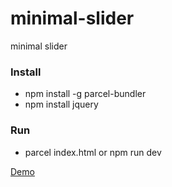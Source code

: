 # minimal-slider
minimal slider

### Install
- npm install -g parcel-bundler
- npm install jquery

### Run
- parcel index.html or npm run dev

[Demo](http://www.nielshtg.dk/minimal-slider/)